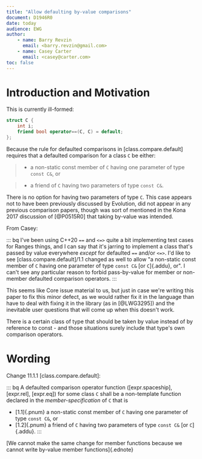 ```yaml
---
title: "Allow defaulting by-value comparisons"
document: D1946R0
date: today
audience: EWG
author:
    - name: Barry Revzin
      email: <barry.revzin@gmail.com>
    - name: Casey Carter
      email: <casey@carter.com>
toc: false
---
```


# Introduction and Motivation

This is currently ill-formed:

```cpp
struct C {
    int i;
    friend bool operator==(C, C) = default;
};
```

Because the rule for defaulted comparisons in [class.compare.default] requires
that a defaulted comparison for a class `C` be either:

> - a non-static const member of `C` having one parameter of type `const C&`, or

> - a friend of `C` having two parameters of type `const C&`.

There is no option for having two parameters of type `C`. This case appears not
to have been previously discussed by Evolution, did not appear in any previous
comparison papers, though was sort of mentioned in the Kona 2017 discussion of
[@P0515R0] that taking by-value was intended.

From Casey:

::: bq
I've been using C++20 `==` and `<=>` quite a bit implementing test cases
for Ranges things, and I can say that it's jarring to implement a class
that's passed by value everywhere *except* for defaulted `==` and/or `<=>`.
I'd like to see [class.compare.default]/1.1 changed as well to allow "a
non-static const member of `C` having one parameter of type `const C&` [or
`C`]{.addu}, or". I can't see any particular reason to forbid pass-by-value for
member or non-member defaulted comparison operators. 
:::

This seems like Core issue material to us, but just in case we're writing this
paper to fix this minor defect, as we would rather fix it in the language than
have to deal with fixing it in the library (as in [@LWG3295]) and the inevitable
user questions that will come up when this doesn't work.

There is a certain class of type that should be taken by value instead of by
reference to const - and those situations surely include that type's own
comparison operators.

# Wording

Change 11.1.1 [class.compare.default]:

::: bq
A defaulted comparison operator function ([expr.spaceship], [expr.rel], [expr.eq])
for some class `C` shall be a non-template function declared in the
_member-specification_ of `C` that is

- [1.1]{.pnum} a non-static const member of `C` having one parameter of type `const C&`, or
- [1.2]{.pnum} a friend of `C` having two parameters of type `const C&` [or `C`]{.addu}.
:::

[We cannot make the same change for member functions because we cannot write
by-value member functions]{.ednote}
